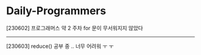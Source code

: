 # Daily-Programmers
[230602] 프로그래머스 약 2 주차 for 문이 무서워지지 않았다
<hr>
[230603] reduce() 공부 중 .. 너무 어려워 ㅜ ㅜ
